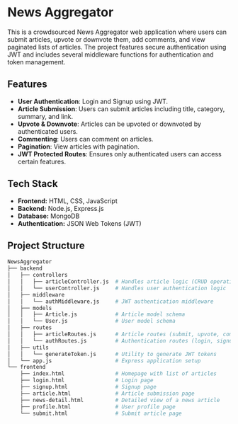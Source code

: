# News Aggregator

This is a crowdsourced News Aggregator web application where users can submit articles, upvote or downvote them, add comments, and view paginated lists of articles. The project features secure authentication using JWT and includes several middleware functions for authentication and token management.

## Features

- **User Authentication**: Login and Signup using JWT.
- **Article Submission**: Users can submit articles including title, category, summary, and link.
- **Upvote & Downvote**: Articles can be upvoted or downvoted by authenticated users.
- **Commenting**: Users can comment on articles.
- **Pagination**: View articles with pagination.
- **JWT Protected Routes**: Ensures only authenticated users can access certain features.

## Tech Stack

- **Frontend:** HTML, CSS, JavaScript
- **Backend:** Node.js, Express.js
- **Database:** MongoDB
- **Authentication:** JSON Web Tokens (JWT)

## Project Structure

```bash
NewsAggregator
├── backend
│   ├── controllers
│   │   ├── articleController.js  # Handles article logic (CRUD operations)
│   │   └── userController.js     # Handles user authentication logic
│   ├── middleware
│   │   └── authMiddleware.js     # JWT authentication middleware
│   ├── models
│   │   ├── Article.js            # Article model schema
│   │   └── User.js               # User model schema
│   ├── routes
│   │   ├── articleRoutes.js      # Article routes (submit, upvote, comment)
│   │   └── authRoutes.js         # Authentication routes (login, signup)
│   ├── utils
│   │   └── generateToken.js      # Utility to generate JWT tokens
│   └── app.js                    # Express application setup
└── frontend
    ├── index.html                # Homepage with list of articles
    ├── login.html                # Login page
    ├── signup.html               # Signup page
    ├── article.html              # Article submission page
    ├── news-detail.html          # Detailed view of a news article
    ├── profile.html              # User profile page
    └── submit.html               # Submit article page

